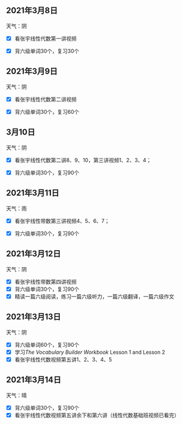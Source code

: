 ## 2021年3月8日

天气：阴

- [x] 看张宇线性代数第一讲视频

- [x] 背六级单词30个，复习30个

## 2021年3月9日

天气：阴

- [x] 看张宇线性代数第二讲视频

- [x] 背六级单词30个，复习60个

## 3月10日

天气：阴

- [x] 看张宇线性代数第二讲8、9、10，第三讲视频1、2、3、4；

- [x] 背六级单词30个，复习90个

## 2021年3月11日

天气：雨

- [x] 看张宇线性带数第三讲视频4、5、6、7；

- [x] 背六级单词30个，复习90个

## 2021年3月12日

天气：阴

- [x] 看张宇线性带数第四讲视频
- [x] 背六级单词30个，复习90个
- [x] 精读一篇六级阅读，练习一篇六级听力，一篇六级翻译，一篇六级作文

## 2021年3月13日

天气：阴

- [x] 背六级单词60个，复习90个
- [x] 学习*The Vocabulary Builder Workbook* Lesson 1 and Lesson 2
- [x] 看张宇线性代数视频第五讲1、2、3、4、5

## 2021年3月14日

天气：晴

- [x] 背六级单词30个，复习90个
- [x] 看张宇线性代数视频第五讲余下和第六讲（线性代数基础班视频已看完）